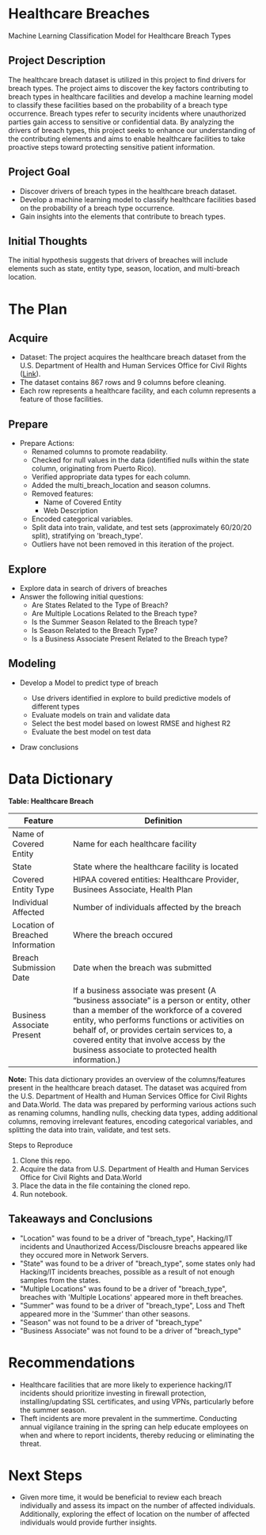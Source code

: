 
# Healthcare Breaches

Machine Learning Classification Model for Healthcare Breach Types

## Project Description

The healthcare breach dataset is utilized in this project to find drivers for breach types. The project aims to discover the key factors contributing to breach types in healthcare facilities and develop a machine learning model to classify these facilities based on the probability of a breach type occurrence. Breach types refer to security incidents where unauthorized parties gain access to sensitive or confidential data. By analyzing the drivers of breach types, this project seeks to enhance our understanding of the contributing elements and aims to enable healthcare facilities to take proactive steps toward protecting sensitive patient information.  

## Project Goal

- Discover drivers of breach types in the healthcare breach dataset.
- Develop a machine learning model to classify healthcare facilities based on the probability of a breach type occurrence.
- Gain insights into the elements that contribute to breach types.

## Initial Thoughts

The initial hypothesis suggests that drivers of breaches will include elements such as state, entity type, season, location, and multi-breach location.

# The Plan 

## Acquire

- Dataset: The project acquires the healthcare breach dataset from the U.S. Department of Health and Human Services Office for Civil Rights ([Link](https://ocrportal.hhs.gov/ocr/breach/breach_report.jsf)).
- The dataset contains 867 rows and 9 columns before cleaning.
- Each row represents a healthcare facility, and each column represents a feature of those facilities.

## Prepare

- Prepare Actions:
  - Renamed columns to promote readability.
  - Checked for null values in the data (identified nulls within the state column, originating from Puerto Rico).
  - Verified appropriate data types for each column.
  - Added the multi_breach_location and season columns.
  - Removed features:
    - Name of Covered Entity
    - Web Description
  - Encoded categorical variables.
  - Split data into train, validate, and test sets (approximately 60/20/20 split), stratifying on 'breach_type'.
  - Outliers have not been removed in this iteration of the project.

## Explore

- Explore data in search of drivers of breaches
- Answer the following initial questions:
    * Are States Related to the Type of Breach?
    * Are Multiple Locations Related to the Breach type?
    * Is the Summer Season Related to the Breach type?
    * Is Season Related to the Breach Type?
    * Is a Business Associate Present Related  to the Breach type?

## Modeling

- Develop a Model to predict type of breach
    - Use drivers identified in explore to build predictive models of different types
    - Evaluate models on train and validate data
    - Select the best model based on lowest RMSE and highest R2
    - Evaluate the best model on test data

- Draw conclusions

# Data Dictionary

**Table: Healthcare Breach**

| Feature            |  Definition                                                                                          |
|-----------------------|-------------------------------------------------------------------------------------------------------|
| Name of Covered Entity| Name for each healthcare facility                                                                     |
| State                 | State where the healthcare facility is located                                                        |
| Covered Entity Type   | HIPAA covered entities: Healthcare Provider, Businees Associate, Health Plan                          |
| Individual Affected   | Number of individuals affected by the breach                                                        |
| Location of Breached Information | Where the breach occured                                                        |
| Breach Submission Date    | Date when the breach was submitted 
| Business Associate Present | If a business associate was present (A “business associate” is a person or entity, other than a member of the workforce of a covered entity, who performs functions or activities on behalf of, or provides certain services to, a covered entity that involve access by the business associate to protected health information.) |


**Note:** This data dictionary provides an overview of the columns/features present in the healthcare breach dataset. The dataset was acquired from the U.S. Department of Health and Human Services Office for Civil Rights and Data.World. The data was prepared by performing various actions such as renaming columns, handling nulls, checking data types, adding additional columns, removing irrelevant features, encoding categorical variables, and splitting the data into train, validate, and test sets.

Steps to Reproduce
1. Clone this repo.
2. Acquire the data from U.S. Department of Health and Human Services Office for Civil Rights and Data.World
3. Place the data in the file containing the cloned repo.
4. Run notebook.

## Takeaways and Conclusions
* "Location" was found to be a driver of "breach_type", Hacking/IT incidents and Unauthorized Access/Disclousre breachs appeared like they occured more in Network Servers.
* "State" was found to be a driver of "breach_type", some states only had Hacking/IT incidents breaches, possible as a result of not enough samples from the states.
* "Multiple Locations" was found to be a driver of "breach_type",  breaches with 'Multiple Locations' appeared more in theft breaches.
* "Summer" was found to be a driver of "breach_type", Loss and Theft appeared more in the 'Summer' than other seasons.
* "Season" was not found to be a driver of "breach_type"
* "Business Associate" was not found to be a driver of "breach_type"

# Recommendations

- Healthcare facilities that are more likely to experience hacking/IT incidents should prioritize investing in firewall protection, installing/updating SSL certificates, and using VPNs, particularly before the summer season.
- Theft incidents are more prevalent in the summertime. Conducting annual vigilance training in the spring can help educate employees on when and where to report incidents, thereby reducing or eliminating the threat.

# Next Steps

- Given more time, it would be beneficial to review each breach individually and assess its impact on the number of affected individuals. Additionally, exploring the effect of location on the number of affected individuals would provide further insights.

